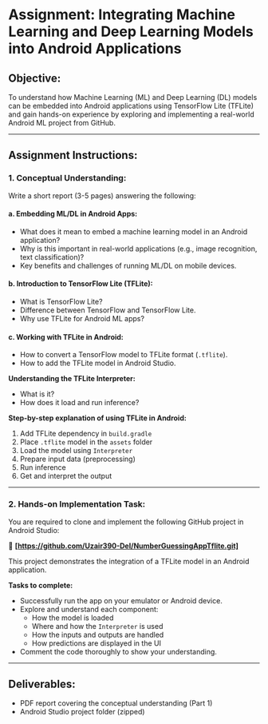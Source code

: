 #  Assignment: Integrating Machine Learning and Deep Learning Models into Android Applications

##  Objective:
To understand how Machine Learning (ML) and Deep Learning (DL) models can be embedded into Android applications using TensorFlow Lite (TFLite) and gain hands-on experience by exploring and implementing a real-world Android ML project from GitHub.

---

##  Assignment Instructions:

### 1. Conceptual Understanding:
Write a short report (3-5 pages) answering the following:

#### a. Embedding ML/DL in Android Apps:
- What does it mean to embed a machine learning model in an Android application?
- Why is this important in real-world applications (e.g., image recognition, text classification)?
- Key benefits and challenges of running ML/DL on mobile devices.

#### b. Introduction to TensorFlow Lite (TFLite):
- What is TensorFlow Lite?
- Difference between TensorFlow and TensorFlow Lite.
- Why use TFLite for Android ML apps?

#### c. Working with TFLite in Android:
- How to convert a TensorFlow model to TFLite format (`.tflite`).
- How to add the TFLite model in Android Studio.

**Understanding the TFLite Interpreter:**
- What is it?
- How does it load and run inference?

**Step-by-step explanation of using TFLite in Android:**
1. Add TFLite dependency in `build.gradle`
2. Place `.tflite` model in the `assets` folder
3. Load the model using `Interpreter`
4. Prepare input data (preprocessing)
5. Run inference
6. Get and interpret the output

---

### 2. Hands-on Implementation Task:
You are required to clone and implement the following GitHub project in Android Studio:

🔗 **[https://github.com/Uzair390-Del/NumberGuessingAppTflite.git]**

This project demonstrates the integration of a TFLite model in an Android application.

**Tasks to complete:**
- Successfully run the app on your emulator or Android device.
- Explore and understand each component:
  - How the model is loaded
  - Where and how the `Interpreter` is used
  - How the inputs and outputs are handled
  - How predictions are displayed in the UI
- Comment the code thoroughly to show your understanding.

---

##  Deliverables:
- PDF report covering the conceptual understanding (Part 1)
- Android Studio project folder (zipped)

